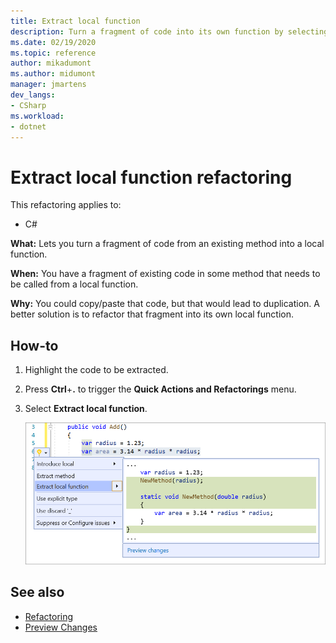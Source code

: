 ```yaml
---
title: Extract local function
description: Turn a fragment of code into its own function by selecting the code and typing Ctrl+R, Ctrl+M.
ms.date: 02/19/2020
ms.topic: reference
author: mikadumont
ms.author: midumont
manager: jmartens
dev_langs:
- CSharp
ms.workload:
- dotnet
---
```

# Extract local function refactoring

This refactoring applies to:

- C#

**What:** Lets you turn a fragment of code from an existing method into a local function.

**When:** You have a fragment of existing code in some method that needs to be called from a local function.

**Why:** You could copy/paste that code, but that would lead to duplication. A better solution is to refactor that fragment into its own local function.

## How-to

1. Highlight the code to be extracted.

2. Press **Ctrl**+**.** to trigger the **Quick Actions and Refactorings** menu. 

3. Select **Extract local function**.

    ![Screenshot of the Visual Studio code window with a line highlighted. The Quick Actions and Refactorings menu is open and Extract local function is selected.](media/extract-local-function.png)

## See also

- [Refactoring](../refactoring-in-visual-studio.md)
- [Preview Changes](../../ide/preview-changes.md)
